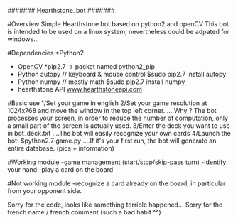####### Hearthstone_bot #######

#Overview
Simple Hearthstone bot based on python2 and openCV
This bot is intended to be used on a linux system, nevertheless could be adpated for windows...


#Dependencies
*Python2
* OpenCV
*pip2.7 -> packet named python2_pip
* Python autopy // keyboard & mouse control
    $sudo pip2.7 install autopy
* Python numpy // mostly math
    $sudo pip2.7 install numpy
* hearthstone API www.hearthstoneapi.com

#Basic use
1/Set your game in english
2/Set your game resolution at 1024x768 and move the window in the top left corner.
....Why ? The bot processes your screen, in order to reduce the number of computation, only a small part of the screen is actually used.
3/Enter the deck you want to use in bot_deck.txt
....The bot will easily recognize your own cards
4/Launch the bot: $python2.7 game.py
....If it's your first run, the bot will generate an entire database. (pics + information)

#Working module
-game management (start/stop/skip-pass turn)
-identify your hand
-play a card on the board

#Not working module
-recognize a card already on the board, in particular from your opponent side.

Sorry for the code, looks like something terrible happened...
Sorry for the french name / french comment (such a bad habit ^^)




